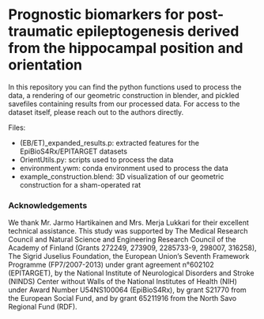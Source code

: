 # Prognostic biomarkers for post-traumatic epileptogenesis derived from the hippocampal position and orientation

In this repository you can find the python functions used to process the data, a rendering of our geometric construction in blender, and pickled savefiles containing results from our processed data. For access to the dataset itself, please reach out to the authors directly.

Files:

* (EB/ET)_expanded_results.p: extracted features for the EpiBioS4Rx/EPITARGET datasets
* OrientUtils.py: scripts used to process the data
* environment.ywm: conda environment used to process the data
* example_construction.blend: 3D visualization of our geometric construction for a sham-operated rat

### Acknowledgements
We thank Mr. Jarmo Hartikainen and Mrs. Merja Lukkari for their excellent technical assistance. This study was supported by The Medical Research Council and Natural Science and Engineering Research Council of the Academy of Finland (Grants 272249, 273909, 2285733-9, 298007, 316258), The Sigrid Juselius Foundation, the European Union’s Seventh Framework Programme (FP7/2007-2013) under grant agreement n°602102 (EPITARGET), by the National Institute of Neurological Disorders and Stroke (NINDS) Center without Walls of the National Institutes of Health (NIH) under Award Number U54NS100064 (EpiBioS4Rx), by grant S21770 from the European Social Fund, and by grant 65211916 from the North Savo Regional Fund (RDF).
